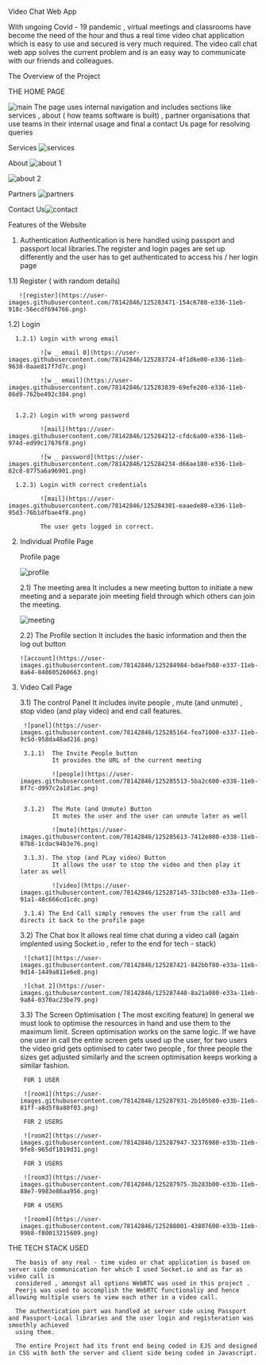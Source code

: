 Video Chat Web App

With ungoing Covid - 19 pandemic , virtual meetings and classrooms have become the need of the hour and thus a real time video chat application which is easy to use and secured is very much required.
The video call chat web app solves the current problem and is an easy way to communicate with our friends and colleagues.

The Overview of the Project

THE HOME PAGE

![main](https://user-images.githubusercontent.com/78142846/125280701-fe584600-e332-11eb-875f-5b092f245a9b.png)
The page uses internal navigation and includes sections like services , about ( how teams software is built) , partner organisations that use teams in their internal usage and final a contact Us page for resolving queries

Services
![services](https://user-images.githubusercontent.com/78142846/125280934-424b4b00-e333-11eb-84be-a55ebf371499.png)

About
![about 1](https://user-images.githubusercontent.com/78142846/125282899-7de71480-e335-11eb-8c2e-1425e93769f3.png)

![about 2](https://user-images.githubusercontent.com/78142846/125282919-83445f00-e335-11eb-851e-5d7398cbb2eb.png)

Partners
![partners](https://user-images.githubusercontent.com/78142846/125282960-90614e00-e335-11eb-81e9-9180b2fd1e2c.png)

Contact Us![contact](https://user-images.githubusercontent.com/78142846/125283017-9fe09700-e335-11eb-8eb2-fe2882e74a0d.png)

Features of the Website

1) Authentication
Authentication is here handled using passport and passport local libraries.The register and login pages are set up differently and the user has to get authenticated to access his / her login page

  1.1) Register ( with random details)
     
       ![register](https://user-images.githubusercontent.com/78142846/125283471-154c6780-e336-11eb-918c-56ecdf694766.png)
       
  1.2) Login 
      
      1.2.1) Login with wrong email
      
             ![w _ email 0](https://user-images.githubusercontent.com/78142846/125283724-4f1d6e00-e336-11eb-9638-0aae817f7d7c.png)
             
             ![w _ email](https://user-images.githubusercontent.com/78142846/125283839-69efe280-e336-11eb-86d9-762be492c384.png)

             
      1.2.2) Login with wrong password
             
             ![mail](https://user-images.githubusercontent.com/78142846/125284212-cfdc6a00-e336-11eb-974d-ed99c17676f8.png)
             
             ![w _ password](https://user-images.githubusercontent.com/78142846/125284234-d66ae180-e336-11eb-82c8-8775a6a96901.png)
             
      1.2.3) Login with correct credentials
      
             ![mail](https://user-images.githubusercontent.com/78142846/125284301-eaaede80-e336-11eb-95d3-76b1dfbae4f8.png)
             
             The user gets logged in correct.
             

2) Individual Profile Page

   Profile page 
   
   ![profile](https://user-images.githubusercontent.com/78142846/125284547-32356a80-e337-11eb-919d-5ce0a5a04012.png)
   
   2.1) The meeting area 
        It includes a new meeting button to initiate a new meeting and a separate join meeting field through which others can join the meeting.
      
      ![meeting](https://user-images.githubusercontent.com/78142846/125284779-86d8e580-e337-11eb-880e-70bcc26b339e.png)
      
   2.2) The Profile section
       It includes the basic information and then the log out button
       
       ![account](https://user-images.githubusercontent.com/78142846/125284984-bdaefb80-e337-11eb-8a64-848605260663.png)
       
 3) Video Call Page
 
     3.1) The control Panel
          It includes invite people , mute (and unmute) , stop video (and play video) and end call features.
      
         ![panel](https://user-images.githubusercontent.com/78142846/125285164-fea71000-e337-11eb-9c5d-958da48ad216.png)
         
         3.1.1)  The Invite People button
                 It provides the URL of the current meeting
                 
                 ![people](https://user-images.githubusercontent.com/78142846/125285513-5ba2c600-e338-11eb-8f7c-d997c2a1d1ac.png)

                 
         3.1.2)  The Mute (and Unmute) Button
                 It mutes the user and the user can unmute later as well
                 
                 ![mute](https://user-images.githubusercontent.com/78142846/125285613-7412e080-e338-11eb-87b8-1cdac94b3e76.png)
                 
         3.1.3). The stop (and PLay video) Button
                 It allows the user to stop the video and then play it later as well
                 
                 ![video](https://user-images.githubusercontent.com/78142846/125287145-331bcb80-e33a-11eb-91a1-48c666cd1cdc.png)
                 
         3.1.4) The End Call simply removes the user from the call and directs it back to the profile page

      3.2) The Chat box
         It allows real time chat during a video call (again implented using Socket.io , refer to the end for tech - stack)
         
         ![chat1](https://user-images.githubusercontent.com/78142846/125287421-842bbf80-e33a-11eb-9d14-1449a811e6e8.png)
         
         ![chat 2](https://user-images.githubusercontent.com/78142846/125287440-8a21a080-e33a-11eb-9a84-0370ac23be79.png)
         
      3.3) The Screen Optimisation ( The most exciting feature)
         In general we must look to optimise the resources in hand and use them to the maximum limit. Screen optimisation works on the same logic. If we have one
         user in call the entire screen gets used up the user, for two users the video grid gets optimised to cater two people , for three people the sizes get 
         adjusted similarly and the screen optimisation keeps working a similar fashion.
         
         FOR 1 USER
         
         ![room1](https://user-images.githubusercontent.com/78142846/125287931-2b105b80-e33b-11eb-81ff-a8d5f8a80f03.png)
         
         FOR 2 USERS
         
         ![room2](https://user-images.githubusercontent.com/78142846/125287947-32376980-e33b-11eb-9fe8-965df1019d31.png)
         
         FOR 3 USERS
         
         ![room3](https://user-images.githubusercontent.com/78142846/125287975-3b283b00-e33b-11eb-88e7-9983e86aa956.png)
         
         FOR 4 USERS
         
         ![room4](https://user-images.githubusercontent.com/78142846/125288001-43807600-e33b-11eb-99b8-f80013215609.png)
         
         
 
   THE TECH STACK USED
      
      The basis of any real - time video or chat application is based on server side communication for which I used Socket.io and as far as video call is 
      considered , amongst all options WebRTC was used in this project .
      Peerjs was used to accomplish the WebRTC functionaliy and hence allowing multiple users to view each other in a video call.
      
      The authentication part was handled at server side using Passport and Passport-Local libraries and the user login and registeration was smoothly achieved 
      using them.
      
      The entire Project had its front end being coded in EJS and designed in CSS with both the server and client side being coded in Javascript.
   
 
 






         


        

       



     
     
